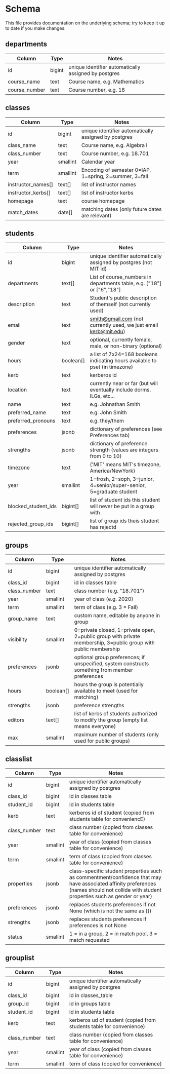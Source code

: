 # Schema

This file provides documentation on the underlying schema; try to keep it up to date if you make changes.

## departments

Column                | Type        |  Notes
----------------------|-------------|-------
id                    | bigint      | unique identifier automatically assigned by postgres
course_name           | text        | Course name, e.g. Mathematics
course_number         | text        | Course number, e.g. 18


## classes	

Column                | Type        |  Notes
----------------------|-------------|-------
id                    | bigint      | unique identifier automatically assigned by postgres
class_name            | text        | Course name, e.g. Algebra I
class_number          | text        | Course number, e.g. 18.701
year                  | smallint    | Calendar year
term                  | smallint    | Encoding of semester 0=IAP, 1=spring, 2=summer, 3=fall
instructor_names[]    | text[]      | list of instructor names
instructor_kerbs[]    | text[]      | list of instructor kerbs
homepage              | text        | course homepage
match_dates           | date[] 	    | matching dates (only future dates are relevant)

## students
			
Column                | Type        |  Notes
----------------------|-------------|-------
id                    |	bigint      | unique identifier automatically assigned by postgres (not MIT id)
departments           | text[]      | List of course_numbers in departments table, e.g. ["18"] or ["6","18"]
description           |	text	    | Student's public description of themself (not currently used)
email	              | text	    | smith@gmail.com (not currently used, we just email kerb@mit.edu)
gender                | text        | optional, currently female, male, or non-binary (optional)
hours                 | boolean[]   | a list of 7x24=168 booleans indicating hours available to pset (in timezone)
kerb                  |	text	    | kerberos id
location              | text        | currently near or far (but will eventually include dorms, ILGs, etc...
name                  |	text        | e.g. Johnathan Smith
preferred_name        | text        | e.g. John Smith
preferred_pronouns    | text	    | e.g. they/them
preferences           |	jsonb	    | dictionary of preferences (see Preferences tab)
strengths             | jsonb       | dictionary of preference strength (values are integers from 0 to 10)
timezone              |	text	    | ('MIT' means MIT's timezone, America/NewYork)
year                  | smallint    | 1=frosh, 2=soph, 3=junior, 4=senior/super-senior, 5=graduate student
blocked_student_ids   | bigint[]    | list of student ids this student will never be put in a group with
rejected_group_ids    | bigint[]    | list of group ids theis student has rejectd
			
## groups

Column                | Type        |  Notes
----------------------|-------------|-------
id                    |	bigint      | unique identifier automatically assigned by postgres
class_id	      | bigint	    | id in classes table
class_number	      | text        | class number (e.g. "18.701")
year                  | smallint    | year of class (e.g. 2020)
term                  | smallint    | term of class (e.g. 3 = Fall)
group_name            | text	    | custom name, editable by anyone in group
visibility            | smallint    | 0=private closed, 1=private open, 2=public group with private membership, 3=public group with public membership
preferences	      | jsonb       | optional group preferences; if unspecified, system constructs something from member preferences
hours                 | boolean[]   | hours the group is potentially available to meet (used for matching)
strengths             | jsonb       | preference strengths
editors               | text[]      | list of kerbs of students authorized to modify the group (empty list means everyone)
max                   | smallint    | maximum number of students (only used for public groups)

## classlist

Column                | Type        |  Notes
----------------------|-------------|-------
id                    |	bigint      | unique identifier automatically assigned by postgres
class_id	      | bigint	    | id in classes table
student_id            | bigint	    | id in students table
kerb                  | text        | kerberos id of student (copied from students table for conveniencE)
class_number          | text        | class number (copied from classes table for convenience)
year		      | smallint    | year of class (copied from classes table for convenience)
term                  | smallint    | term of class (copied from classes table for convenience)
properties            | jsonb       | class-specific student properties such as commentment/confidence that may have associated affinity preferences (names should not collide with student properties such as gender or year)
preferences           |	jsonb       | replaces students preferences if not None (which is not the same as {})
strengths             | jsonb       | replaces students preferences if preferences is not None
status                | smallint    | 1 = in a group, 2 = in match pool, 3 = match requested
			
## grouplist

Column                | Type        |  Notes
----------------------|-------------|-------
id                    |	bigint      | unique identifier automatically assigned by postgres
class_id              | bigint      | id in classes_table
group_id	      | bigint      | id in groups table
student_id            | bigint      | id in students table
kerb                  | text        | kerberos ud of student (copied from students table for convenience)
class_number          | text        | class number (copied from classes table for convenience)
year		      | smallint    | year of class (copied from classes table for convenience)
term                  | smallint    | term of class (copied for convenience)
